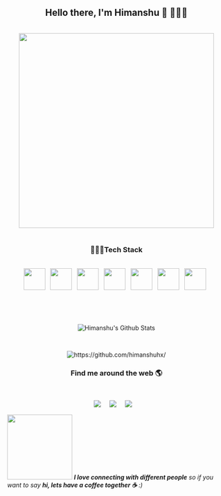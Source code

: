<h2 align='center'> Hello there, I'm Himanshu 👋 🧑🏻‍💻 </h2>

<p align="center">
  <br><img src="https://user-images.githubusercontent.com/65825310/88541476-6fbfbb80-d032-11ea-8f4e-018180a50253.gif" width="450px"><br><br>
<h3 align="center"> 👨🏽‍💻Tech Stack </h3>
<p align="center">
  <br>
<code><img height="50" src="https://user-images.githubusercontent.com/65825310/88545138-2e320f00-d038-11ea-9996-835096c7a9c2.png"></code>&nbsp;&nbsp;
<code><img height="50" src="https://user-images.githubusercontent.com/65825310/88545009-017df780-d038-11ea-97be-860b3dd9420f.png"></code>&nbsp;&nbsp;
<code><img height="50" src="https://user-images.githubusercontent.com/65825310/88544890-c1b71000-d037-11ea-9489-0b2483b7ad0a.png"></code>&nbsp;&nbsp;
<code><img height="50" src="https://user-images.githubusercontent.com/65825310/88545254-5c175380-d038-11ea-9314-aa84fc22593d.png"></code>&nbsp;&nbsp;
<code><img height="50" src="https://user-images.githubusercontent.com/65825310/88545585-ce883380-d038-11ea-8289-3f65d0dae95e.png"></code>&nbsp;&nbsp;
<code><img height="50" src="https://user-images.githubusercontent.com/65825310/88549503-fc23ab80-d03d-11ea-94d8-36822b0e26b5.jpg"></code>&nbsp;&nbsp;
<code><img height="50" src="https://user-images.githubusercontent.com/65825310/88545826-232bae80-d039-11ea-9b6b-b31ac75173b5.png"></code>&nbsp;&nbsp;
</p><br>
</p><br>
<p align='center'>
  <img align="center" src="https://github-readme-stats.vercel.app/api?username=himanshuhx&&show_icons=true&title_color=fff&icon_color=79ff97&text_color=efefef&bg_color=24292e" alt="Himanshu's Github Stats">
</p>
</p><br>
<p align="center">
  <img src="https://komarev.com/ghpvc/?username=himanshuhx" alt="https://github.com/himanshuhx/" />
</p>
<h3  align='center'>Find me around the web 🌎</h3><br>
<p align='center'>
  <a href="https://github.com/himanshuhx/"><img src="https://img.shields.io/badge/github-black.svg?&style=for-the-badge&logo=github&logoColor=white" /></a>&nbsp;&nbsp;&nbsp;&nbsp;
  <a href="https://linkedin.com/in/himanshu2418/"><img src="https://img.shields.io/badge/linkedin-%230077B5.svg?&style=for-the-badge&logo=linkedin&logoColor=white" /></a>&nbsp;&nbsp;&nbsp;&nbsp;
  <a href="mailto:himanshuhx1221@gmail.com?subject=Olá%20Punit"><img src="https://img.shields.io/badge/gmail-%23D14836.svg?&style=for-the-badge&logo=gmail&logoColor=white" /></a>&nbsp;&nbsp;&nbsp;&nbsp;
</p>
<img src="https://user-images.githubusercontent.com/65825310/88541640-bd3c2880-d032-11ea-8f86-4f6ea6c8cc2c.gif" width="150" />
  <em><b>I love connecting with different people</b> so if you want to say <b>hi, lets have a coffee together ☕</b> :)</em>
 </p>
